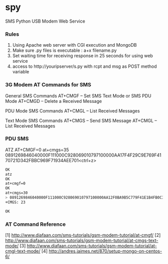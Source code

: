 # spy
SMS Python USB Modem Web Service

### Rules
 1. Using Apache web server with CGI execution and MongoDB
 2. Make sure .py files is executable : a+x filename.py
 3. Set waiting time for receiving response in 25 seconds for using web service
 4. access to http://youripserver/s.py with rcpt and msg as POST method variable


### 3G Modem AT Commands for SMS
General SMS Commands
AT+CMGF – Set SMS Text Mode or SMS PDU Mode
AT+CMGD – Delete a Received Message

PDU Mode SMS Commands
AT+CMGL – List Received Messages

Text Mode SMS Commands
AT+CMGS – Send SMS Message
AT+CMGL – List Received Messages

### PDU SMS
ATZ<ENTER>
AT+CMGF=0<ENTER>
at+cmgs=35<ENTER>
0891269846040000F111000C928069010797100000AA17F4F29C9E769F4170721D342FBBC969F71934AEE701<ctrl+z>
```sh
OK                                                                     
atz                                                                    
OK
at+cmgf=0
OK
at+cmgs=30
> 0891269846040000F111000C928069010797100000AA12F0BA9B5C779F41E1B4FB0C3A97D9753A
+CMGS: 23

OK
```

### AT Command Reference
 [1] http://www.diafaan.com/sms-tutorials/gsm-modem-tutorial/at-cmgf/
 [2] http://www.diafaan.com/sms-tutorials/gsm-modem-tutorial/at-cmgs-text-mode/
 [3] http://www.diafaan.com/sms-tutorials/gsm-modem-tutorial/at-cmgl-text-mode/
 [4] http://andres.jaimes.net/870/setup-mongo-on-centos-6/
